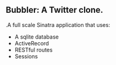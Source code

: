 
## Bubbler: A Twitter clone.

.A full scale Sinatra application that uses:

+ A sqlite database
+ ActiveRecord
+ RESTful routes
+ Sessions
